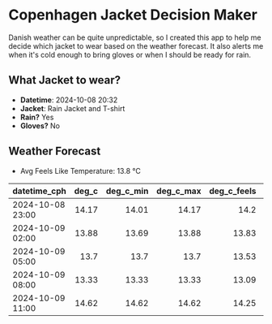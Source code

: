 
# Copenhagen Jacket Decision Maker

Danish weather can be quite unpredictable, so I created this app to help me decide which jacket to wear based on the weather forecast. 
It also alerts me when it's cold enough to bring gloves or when I should be ready for rain.

## What Jacket to wear?

- **Datetime**: 2024-10-08 20:32
- **Jacket**: Rain Jacket and T-shirt
- **Rain?** Yes
- **Gloves?** No

## Weather Forecast
- Avg Feels Like Temperature: 13.8 °C

| datetime_cph     |   deg_c |   deg_c_min |   deg_c_max |   deg_c_feels | weather   | wind   | rain   |
|:-----------------|--------:|------------:|------------:|--------------:|:----------|:-------|:-------|
| 2024-10-08 23:00 |   14.17 |       14.01 |       14.17 |         14.2  | Rain      | Low    | Low    |
| 2024-10-09 02:00 |   13.88 |       13.69 |       13.88 |         13.83 | Clouds    | Low    | None   |
| 2024-10-09 05:00 |   13.7  |       13.7  |       13.7  |         13.53 | Rain      | Low    | Low    |
| 2024-10-09 08:00 |   13.33 |       13.33 |       13.33 |         13.09 | Rain      | Low    | Low    |
| 2024-10-09 11:00 |   14.62 |       14.62 |       14.62 |         14.25 | Clouds    | Low    | None   |
        
